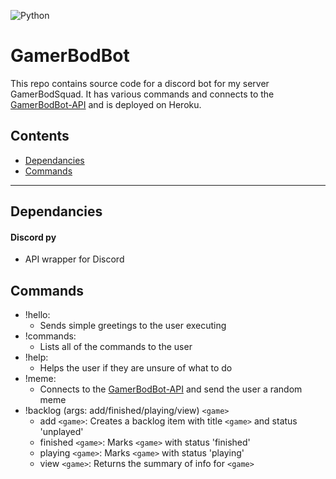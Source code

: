 ![Python](https://img.shields.io/badge/Python-3.6-informational.svg)

# GamerBodBot

This repo contains source code for a discord bot for my server GamerBodSquad. It has various commands and connects to the [GamerBodBot-API](https://github.com/mjpin7/GamerBodBot-API) and is deployed on Heroku.

## Contents
* [Dependancies](#dependancies)
* [Commands](#commands)

---

## <a name="dependancies"></a>Dependancies
#### Discord py
- API wrapper for Discord

## <a name="commands"></a>Commands
- !hello: 
    - Sends simple greetings to the user executing
- !commands:
    - Lists all of the commands to the user
- !help:
    - Helps the user if they are unsure of what to do
- !meme:
    - Connects to the [GamerBodBot-API](https://github.com/mjpin7/GamerBodBot-API) and send the user a random meme
- !backlog (args: add/finished/playing/view) `<game>`
    - add `<game>`: Creates a backlog item with title `<game>` and status 'unplayed'
    - finished `<game>`: Marks `<game>` with status 'finished'
    - playing `<game>`: Marks `<game>` with status 'playing'
    - view `<game>`: Returns the summary of info for `<game>`
